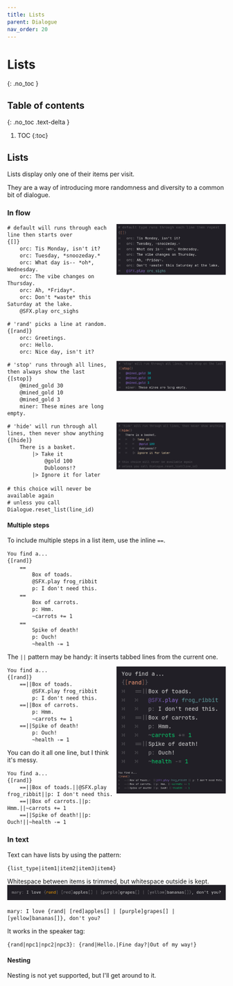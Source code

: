 ```yaml
---
title: Lists
parent: Dialogue
nav_order: 20
---
```


# Lists
{: .no_toc }

## Table of contents
{: .no_toc .text-delta }

1. TOC
{:toc}

## Lists

Lists display only one of their items per visit.

They are a way of introducing more randomness and diversity to a common bit of dialogue.

### In flow

<!-- {% raw %} -->

<img style="float: right; max-width: 50%;" src="./list_default.png"/>

```
# default will runs through each line then starts over
{[]}
    orc: Tis Monday, isn't it?
    orc: Tuesday, *snoozeday.*
    orc: What day is-- *oh*, Wednesday.
    orc: The vibe changes on Thursday.
    orc: Ah, *Friday*.
    orc: Don't *waste* this Saturday at the lake.
    @SFX.play orc_sighs
```

```
# 'rand' picks a line at random.
{[rand]}
    orc: Greetings.
    orc: Hello.
    orc: Nice day, isn't it?
```

<img style="float: right; max-width: 50%;" src="./list_stop.png"/>

```
# 'stop' runs through all lines, then always show the last
{[stop]}
    @mined_gold 30
    @mined_gold 10
    @mined_gold 3
    miner: These mines are long empty.
```

<img style="float: right; max-width: 50%;" src="./list_hide.png"/>

```
# 'hide' will run through all lines, then never show anything
{[hide]}
    There is a basket.
        |> Take it
            @gold 100
            Dubloons!?
        |> Ignore it for later

# this choice will never be available again
# unless you call Dialogue.reset_list(line_id)
```




#### Multiple steps
To include multiple steps in a list item, use the inline `==`.
```
You find a...
{[rand]}
    ==
        Box of toads.
        @SFX.play frog_ribbit
        p: I don't need this.
    ==
        Box of carrots.
        p: Hmm.
        ~carrots += 1
    ==
        Spike of death!
        p: Ouch!
        ~health -= 1
```
The `||` pattern may be handy: it inserts tabbed lines from the current one.

<img style="float: right; max-width: 50%;" src="./list_rand_flat.png"/>

```
You find a...
{[rand]}
    ==||Box of toads.
        @SFX.play frog_ribbit
        p: I don't need this.
    ==||Box of carrots.
        p: Hmm.
        ~carrots += 1
    ==||Spike of death!
        p: Ouch!
        ~health -= 1
```
You can do it all one line, but I think it's messy.

<img style="float: right; max-width: 50%;" src="./list_rand_flat2.png"/>

```
You find a...
{[rand]}
    ==||Box of toads.||@SFX.play frog_ribbit||p: I don't need this.
    ==||Box of carrots.||p: Hmm.||~carrots += 1
    ==||Spike of death!||p: Ouch!||~health -= 1
```

### In text
Text can have lists by using the pattern:
```
{list_type|item1|item2|item3|item4}
```

Whitespace between items is trimmed, but whitespace outside is kept.
![](./list_text.png)
```
mary: I love {rand| [red]apples[] | [purple]grapes[] | [yellow]bananas[]}, don't you?
```

It works in the speaker tag:
```
{rand|npc1|npc2|npc3}: {rand|Hello.|Fine day?|Out of my way!}
```

#### Nesting
Nesting is not yet supported, but I'll get around to it.

<!-- {% endraw %} -->
